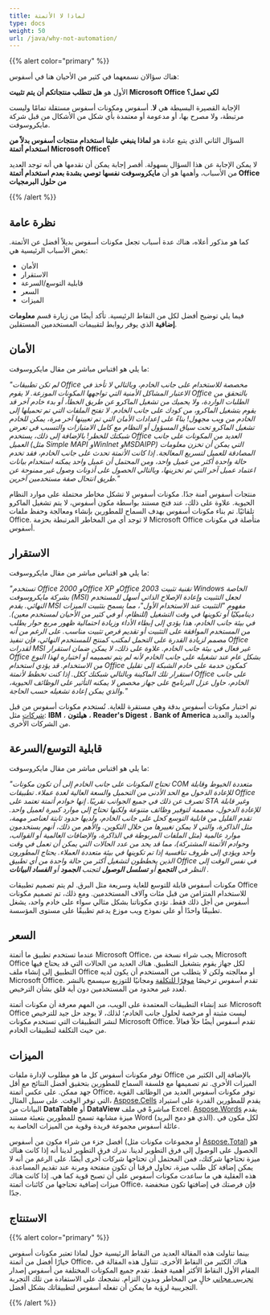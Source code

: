 ```yaml
---
title: لماذا لا الأتمتة
type: docs
weight: 50
url: /java/why-not-automation/
---
```


{{% alert color="primary" %}} 

هناك سؤالان نسمعهما في كثير من الأحيان هنا في أسفوس: 


الأول هو **هل تتطلب منتجاتكم أن يتم تثبيت Microsoft Office لكي تعمل؟** 


الإجابة القصيرة البسيطة هي **لا**. أسفوس ومكونات أسفوس مستقلة تمامًا وليست مرتبطة، ولا مصرح بها، أو مدعومة أو معتمدة بأي شكل من الأشكال من قبل شركة مايكروسوفت. 


السؤال الثاني الذي يتبع عادة هو **لماذا ينبغي علينا استخدام منتجات أسفوس بدلاً من استخدام أتمتة Microsoft Office؟** 


لا يمكن الإجابة عن هذا السؤال بسهولة. أقصر إجابة يمكن أن نقدمها هي أنه توجد العديد من الأسباب، وأهمها هو أن **مايكروسوفت نفسها توصي بشدة بعدم استخدام أتمتة Office من حلول البرمجيات** 

{{% /alert %}} 
## **نظرة عامة**
كما هو مذكور أعلاه، هناك عدة أسباب تجعل مكونات أسفوس بديلاً أفضل عن الأتمتة. بعض الأسباب الرئيسية هي: 

- الأمان
- الاستقرار
- قابلية التوسع/السرعة
- السعر
- الميزات

فيما يلي توضيح أفضل لكل من النقاط الرئيسية. تأكد أيضًا من زيارة قسم **معلومات إضافية** الذي يوفر روابط لتقييمات المستخدمين المستقلين. 
## **الأمان**
ما يلي هو اقتباس مباشر من مقال مايكروسوفت: 


*"لم تكن تطبيقات Office مخصصة للاستخدام على جانب الخادم، وبالتالي لا تأخذ في الاعتبار المشاكل الأمنية التي تواجهها المكونات الموزعة. لا يقوم Office بالتحقق من الطلبات الواردة، ولا يحميك من تشغيل الماكرو عن طريق الخطأ، أو بدء خادم آخر قد يقوم بتشغيل الماكرو، من كودك على جانب الخادم. لا تفتح الملفات التي تم تحميلها إلى الخادم من ويب مجهول! بناءً على إعدادات الأمان التي تم تعيينها آخر مرة، يمكن للخادم تشغيل الماكرو تحت سياق المسؤول أو النظام مع كامل الامتيازات والتسبب في تعرض شبكتك للخطر! بالإضافة إلى ذلك، يستخدم Office العديد من المكونات على جانب العميل (مثل Simple MAPI وWinInet وMSDAIPP) التي يمكن أن تخزن معلومات المصادقة للعميل لتسريع المعالجة. إذا كانت الأتمتة تحدث على جانب الخادم، فقد تخدم حالة واحدة أكثر من عميل واحد، ومن المحتمل أن عميل واحد يمكنه استخدام بيانات اعتماد عميل آخر التي تم تخزينها، وبالتالي الحصول على أذونات وصول غير ممنوحة عن طريق انتحال صفة مستخدمين آخرين."* 


منتجات أسفوس آمنة جدًا. مكونات أسفوس لا تشكل مخاطر محتملة على موارد النظام الحيوية. علاوة على ذلك، عند فتح مستند بواسطة مكون أسفوس، لا يتم تشغيل الماكرو تلقائيًا. تم بناء مكونات أسفوس بهدف السماح للمطورين بإنشاء ومعالجة وحفظ ملفات Office. لا توجد أي من المخاطر المرتبطة بحزمة Microsoft Office متأصلة في مكونات أسفوس. 
## **الاستقرار**
ما يلي هو اقتباس مباشر من مقال مايكروسوفت: 


*"تستخدم Office 2000 وOffice XP وOffice 2003 تقنية تثبيت Windows الخاصة بشركة مايكروسوفت (MSI) لجعل التثبيت وإعادة الإصلاح الذاتي أسهل للمستخدم النهائي. يقدم MSI مفهوم "التثبيت عند الاستخدام الأول"، مما يسمح بتثبيت الميزات ديناميكيًا أو تكوينها في وقت التشغيل (للنظام، أو في كثير من الأحيان لمستخدم معين). في بيئة جانب الخادم، هذا يؤدي إلى إبطاء الأداء وزيادة احتمالية ظهور مربع حوار يطلب من المستخدم الموافقة على التثبيت أو تقديم قرص تثبيت مناسب. على الرغم من أنه مصمم لزيادة القدرة على التحمل لمكتب كمنتج للمستخدم النهائي، فإن تنفيذ Office لقدرات MSI غير فعال في بيئة جانب الخادم. علاوة على ذلك، لا يمكن ضمان استقرار Office بشكل عام عند تشغيله على جانب الخادم لأنه لم يتم تصميمه أو اختباره لهذا النوع من الاستخدام. قد يؤدي استخدام Office كمكون خدمة على خادم الشبكة إلى تقليل استقرار تلك الماكينة وبالتالي شبكتك ككل. إذا كنت تخطط لأتمتة Office على جانب الخادم، حاول عزل البرنامج على جهاز مخصص لا يمكنه التأثير على الوظائف الحيوية، والذي يمكن إعادة تشغيله حسب الحاجة."* 


تم اختبار مكونات أسفوس بدقة وهي مستقرة للغاية. تُستخدم مكونات أسفوس من قبل [شركات](https://about.aspose.com/customers) مثل: **IBM** ، **هيلتون** ، **Reader's Digest** ، **Bank of America** والعديد والعديد من الشركات الأخرى. 
## **قابلية التوسع/السرعة**
ما يلي هو اقتباس مباشر من مقال مايكروسوفت: 


*"تحتاج المكونات على جانب الخادم إلى أن تكون مكونات COM متعددة الخيوط وقابلة للإعادة الدخول مع الحد الأدنى من التحميل والسعة العالية لعدة عملاء. تطبيقات Office تصرف عن ذلك في جميع الجوانب تقريبًا. إنها خوادم أتمتة تعتمد على STA وغير قابلة للإعادة الدخول، مصممة لتوفير وظائف متنوعة ولكنها تحتاج إلى موارد كبيرة لعميل واحد. تقدم القليل من قابلية التوسع كحل على جانب الخادم، ولديها حدود ثابتة لعناصر مهمة، مثل الذاكرة، والتي لا يمكن تغييرها من خلال التكوين. والأهم من ذلك، أنهم يستخدمون موارد عالمية (مثل الملفات المربوطة في الذاكرة، والإضافات العالمية أو القوالب، وخوادم الأتمتة المشتركة)، مما قد يحد من عدد الحالات التي يمكن أن تعمل في وقت واحد ويؤدي إلى ظروف تنافسية إذا تم تكوينها في بيئة متعددة العملاء. يحتاج المطورون الذين يخططون لتشغيل أكثر من حالة واحدة من أي تطبيق Office في نفس الوقت إلى النظر في* ***التجمع*** *أو* ***تسلسل الوصول*** *لتجنب* ***الجمود*** *أو* ***الفساد البيانات*** *.* 


مكونات أسفوس قابلة للتوسع للغاية وسريعة مثل البرق. لم يتم تصميم تطبيقات Office للاستخدام المتزامن من قبل مئات وآلاف المستخدمين. ومع ذلك، تم تصميم مكونات أسفوس من أجل ذلك فقط. تؤدي مكوناتنا بشكل مثالي سواء على خادم واحد، يشغل تطبيقًا واحدًا أو على نموذج ويب موزع يدعم تطبيقًا على مستوى المؤسسة. 
## **السعر**
عندما تستخدم تطبيق ما أتمتة Microsoft Office، يجب شراء نسخة من Microsoft Office لكل جهاز يقوم بتشغيل التطبيق. هناك العديد من الحالات التي قد يحتاج فيها التطبيق إلى إنشاء ملف Office أو معالجته ولكن لا يتطلب من المستخدم أن يكون لديه Microsoft Office. تقدم أسفوس ترخيصًا [موفرًا للتكلفة](https://purchase.aspose.com/) ومجانيًا للتوزيع سيسمح بالنشر لعدد غير محدود من المستخدمين دون أية قلق بشأن الترخيص. 


عند إنشاء التطبيقات المعتمدة على الويب، من المهم معرفة أن مكونات أتمتة Microsoft Office ليست مثبتة أو مرخصة لحلول جانب الخادم؛ لذلك، لا يوجد حل جيد للترخيص لنشر التطبيقات التي تستخدم مكونات Microsoft Office. تقدم أسفوس أيضًا حلاً فعالاً من حيث التكلفة لتطبيقات الخادم. 
## **الميزات**
توفر مكونات أسفوس كل ما هو مطلوب لإدارة ملفات Office بالإضافة إلى الكثير من الميزات الأخرى. تم تصميمها مع فلسفة السماح للمطورين بتحقيق أفضل النتائج مع أقل جهد ممكن. على عكس أتمتة Office، توفر مكونات أسفوس العديد من الوظائف القوية التي توفر الوقت. على سبيل المثال، [Aspose.Cells](https://products.aspose.com/cells/java/) يقدم للمطورين القدرة على استيراد البيانات من **DataTable** أو **DataView** مباشرةً في ملف Excel. [Aspose.Words](https://products.aspose.com/words/java/) يقدم ميزة مشابهة تسمح للمطورين بتعبئة مستند Word (الذي هو دمج البريد). لكل مكون في عائلة أسفوس مجموعة فريدة وقوية من الميزات الخاصة به. 


أفضل جزء من شراء مكون من أسفوس (أو مجموعات مكونات مثل [Aspose.Total](https://products.aspose.com/total/java/)) هو الحصول على الوصول إلى فرق التطوير لدينا. تدرك فرق التطوير لدينا أنه إذا كانت هناك ميزة تحتاجها شركتك، فمن المحتمل أن تحتاجها شركات أخرى أيضًا. على الرغم من أنه لا يمكن إضافة كل طلب ميزة، تحاول فرقنا أن تكون منفتحة ومرنة عند تقديم المساعدة. هذه العقلية هي ما ساعدت مكونات أسفوس على أن تصبح قوية كما هي. إذا كانت هناك ميزات إضافية تحتاجها من كائنات أتمتة Office، فإن فرصتك في إضافتها تكون منخفضة جدًا. 
## **الاستنتاج**
{{% alert color="primary" %}} 

بينما تناولت هذه المقالة العديد من النقاط الرئيسية حول لماذا تعتبر مكونات أسفوس خيارًا أفضل من أتمتة Office، هناك الكثير من النقاط الأخرى. تتناول هذه المقالة في المقام الأول النقاط الأكثر أهمية فقط. تقدم جميع المكونات المختلفة من أسفوس إصدار [تجريبي مجاني](https://downloads.aspose.com/slides/java) خالٍ من المخاطر وبدون التزام. نشجعك على الاستفادة من تلك التجربة التجريبية لرؤية ما يمكن أن تفعله أسفوس لتطبيقاتك بشكل أفضل. 

{{% /alert %}} 